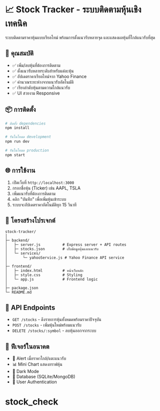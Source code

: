 # 📈 Stock Tracker - ระบบติดตามหุ้นเชิงเทคนิค

ระบบติดตามราคาหุ้นแบบเรียลไทม์ พร้อมการตั้งแนวรับหลายจุด และแสดงผลหุ้นที่ใกล้แนวรับที่สุด

## 🚀 คุณสมบัติ

- ✅ เพิ่ม/ลบหุ้นที่ต้องการติดตาม
- ✅ ตั้งแนวรับหลายระดับสำหรับแต่ละหุ้น
- ✅ อัปเดตราคาเรียลไทม์จาก Yahoo Finance
- ✅ คำนวณระยะห่างจากแนวรับอัตโนมัติ
- ✅ เรียงลำดับหุ้นตามความใกล้แนวรับ
- ✅ UI สวยงาม Responsive

## 📦 การติดตั้ง

```bash
# ติดตั้ง dependencies
npm install

# รันในโหมด development
npm run dev

# รันในโหมด production
npm start
```

## 🌐 การใช้งาน

1. เปิดเว็บที่ `http://localhost:3000`
2. กรอกชื่อหุ้น (Ticker) เช่น AAPL, TSLA
3. เพิ่มแนวรับที่ต้องการติดตาม
4. คลิก "บันทึก" เพื่อเพิ่มหุ้นเข้าระบบ
5. ระบบจะอัปเดตราคาอัตโนมัติทุก 15 วินาที

## 📁 โครงสร้างโปรเจกต์

```
stock-tracker/
│
├─ backend/
│   ├─ server.js          # Express server + API routes
│   ├─ stocks.json        # เก็บข้อมูลหุ้นและแนวรับ
│   └─ services/
│       └─ yahooService.js # Yahoo Finance API service
│
├─ frontend/
│   ├─ index.html         # หน้าเว็บหลัก
│   ├─ style.css          # Styling
│   └─ app.js             # Frontend logic
│
├─ package.json
└─ README.md
```

## 🔌 API Endpoints

- `GET /stocks` - ดึงรายการหุ้นทั้งหมดพร้อมราคาปัจจุบัน
- `POST /stocks` - เพิ่มหุ้นใหม่พร้อมแนวรับ
- `DELETE /stocks/:symbol` - ลบหุ้นออกจากระบบ

## 🎯 ฟีเจอร์ในอนาคต

- 🔔 Alert เมื่อราคาใกล้/แตะแนวรับ
- 📊 Mini Chart แสดงกราฟหุ้น
- 🌙 Dark Mode
- 💾 Database (SQLite/MongoDB)
- 🔐 User Authentication
# stock_check

